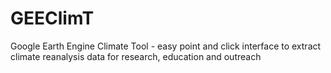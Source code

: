 # GEEClimT
Google Earth Engine Climate Tool - easy point and click interface to extract climate reanalysis data for research, education and outreach
